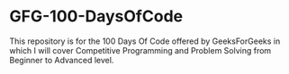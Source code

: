 # GFG-100-DaysOfCode
This repository is for the 100 Days Of Code offered by GeeksForGeeks in which I will cover Competitive Programming and Problem Solving from Beginner to Advanced level.
